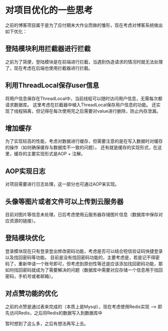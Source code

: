 # 对项目优化的一些思考
之前的博客项目属于是为了应付期末大作业而做的雏形，现在考虑对博客系统做出如下优化：
## 登陆模块利用拦截器进行拦截
之前为了简便，登陆模块是在前端进行拦截，当遇到伪造请求的情况时就无法处理了，现在考虑在后端也使用拦截器进行拦截。
## 利用ThreadLocal保存user信息
将用户信息保存在ThreadLocal中，当前线程可以随时访问用户信息，无需每次都请求数据库。
这里考虑在拦截器中植入ThreadLocal保存用户信息的功能。
还实现了线程隔离，但记得在每次使用完之后需要对value进行删除，防止内存泄漏。
## 增加缓存
为了实现较高的性能，考虑对数据进行缓存，但需要注意的是在写入数据时对缓存的操作（如何确保缓存与数据库不一致的问题）。
还有就是缓存的实现形式，在这里，缓存的主要实现形式是AOP + 注解。
## AOP实现日志
对项目需要进行日志处理，这一部分也可通过AOP来实现。
## 头像等图片或者文件可以上传到云服务器
目前对图片等信息未处理，日后考虑使用云服务器存储图片信息（数据库中保存对应资源的链接）。
## 登陆模块优化
登录模块现在只有登录登出修改密码功能，考虑是否可以结合短信验证码快捷登录以及找回密码等功能。
目前是没有找回密码功能的，主要考虑是，若是记不得密码了，重新申请一个账号即可，但考虑到原创性等还是应该添加找回密码功能，那如何找回密码就成为了需要解决的问题（数据库中需要对应存储一个信息用于找回密码，手机号或者邮箱）。
## 对点赞功能的优化
之前的点赞是通过表来完成的（本质上是Mysql），现在考虑使用Redis实现  --> 即先访问Redis，之后将Redis的数据写入到数据库中

暂时想到了这么多，之后有想法再写上去。
